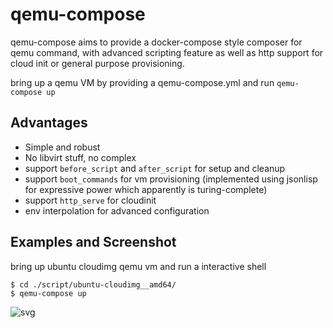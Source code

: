 
# qemu-compose

qemu-compose aims to provide a docker-compose style composer for qemu command, with advanced scripting feature as well as http support for cloud init or general purpose provisioning.

bring up a qemu VM by providing a qemu-compose.yml and run `qemu-compose up`

## Advantages

 - Simple and robust
 - No libvirt stuff, no complex
 - support `before_script` and `after_script` for setup and cleanup
 - support `boot_commands` for vm provisioning (implemented using jsonlisp for expressive power which apparently is turing-complete)
 - support `http_serve` for cloudinit
 - env interpolation for advanced configuration

## Examples and Screenshot

bring up ubuntu cloudimg qemu vm and run a interactive shell


```
$ cd ./script/ubuntu-cloudimg__amd64/
$ qemu-compose up
```

![svg](https://github.com/username/repository/blob/main/assets/ubuntu-cloudimg.svg)
